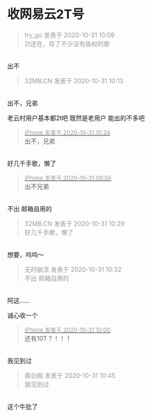 # 收网易云2T号


<div class="quote"><blockquote><font color="#999999">try_go 发表于 2020-10-31 10:09</font><br />
<font color="#999999">2t还在，存了不少没有版权的歌</font></blockquote></div><br />
出不

<div class="quote"><blockquote><font color="#999999">32MB.CN 发表于 2020-10-31 10:13</font><br />
<font color="#999999"></font></blockquote></div><br />
出不，兄弟

老云村用户基本都2t吧 既然是老用户 能出的不多吧

<div class="quote"><blockquote><font size="2"><a href="https://www.hostloc.com/forum.php?mod=redirect&amp;goto=findpost&amp;pid=9379612&amp;ptid=760424" target="_blank"><font color="#999999">iPhone 发表于 2020-10-31 10:24</font></a></font><br />
出不，兄弟</blockquote></div><br />
好几千手歌，懒了

<div class="quote"><blockquote><font size="2"><a href="https://www.hostloc.com/forum.php?mod=redirect&amp;goto=findpost&amp;pid=9379522&amp;ptid=760424" target="_blank"><font color="#999999">iPhone 发表于 2020-10-31 09:56</font></a></font><br />
出不兄弟</blockquote></div><br />
不出 邮箱自用的

<div class="quote"><blockquote><font color="#999999">32MB.CN 发表于 2020-10-31 10:29</font><br />
<font color="#999999">好几千手歌，懒了</font></blockquote></div><br />
想要，呜呜～

<div class="quote"><blockquote><font color="#999999">无时崩溃 发表于 2020-10-31 10:32</font><br />
<font color="#999999">不出 邮箱自用的</font></blockquote></div><br />
阿这……

诚心收一个

<div class="quote"><blockquote><font size="2"><a href="https://www.hostloc.com/forum.php?mod=redirect&amp;goto=findpost&amp;pid=9379532&amp;ptid=760424" target="_blank"><font color="#999999">iPhone 发表于 2020-10-31 10:00</font></a></font><br />
还有10T？！！！</blockquote></div><br />
我见到过

<div class="quote"><blockquote><font color="#999999">鼎剑阁 发表于 2020-10-31 10:45</font><br />
<font color="#999999">我见到过</font></blockquote></div><br />
这个牛批了
